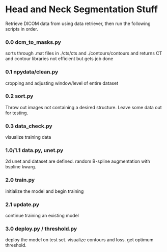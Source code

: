 # Head and Neck Segmentation Stuff
Retrieve DICOM data from using data retriever, then run the following scripts in order. 

### 0.0 dcm_to_masks.py  
sorts through .mat files in ./cts/cts and ./contours/contours and returns CT and contour libraries
not efficient but gets job done

### 0.1 npydata/clean.py  
cropping and adjusting window/level of entire dataset

### 0.2 sort.py  
Throw out images not containing a desired structure. Leave some data out for testing.

### 0.3 data_check.py  
visualize training data

### 1.0/1.1 data.py, unet.py  
2d unet and dataset are defined. random B-spline augmentation with bspline kwarg.

### 2.0 train.py  
initialize the model and begin training

### 2.1 update.py  
continue training an existing model

### 3.0 deploy.py / threshold.py  
deploy the model on test set. visualize contours and loss. get optimum threshold.
